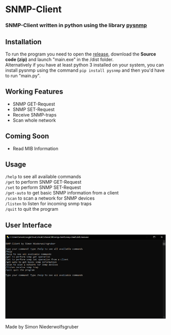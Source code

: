 # SNMP-Client

### SNMP-Client written in python using the library [pysnmp](https://github.com/etingof/pysnmp)

## Installation

To run the program you need to open the [release](https://github.com/simonnieder/snmp-client/releases/), download the **Source code (zip)** and launch "main.exe" in the /dist folder.  
Alternatively if you have at least python 3 installed on your system, you can install pysnmp using the command `pip install pysnmp` and then you'd have to run "main.py".

## Working Features

- SNMP GET-Request
- SNMP SET-Request
- Receive SNMP-traps
- Scan whole network

## Coming Soon

- Read MIB Information

## Usage

`/help` to see all available commands  
`/get` to perform SNMP GET-Request  
`/set` to perform SNMP SET-Request  
`/get-auto` to get basic SNMP information from a client  
`/scan` to scan a network for SNMP devices  
`/listen` to listen for incoming snmp traps  
`/quit` to quit the program

## User Interface

![user interface](./ui.png)

Made by Simon Niederwolfsgruber
